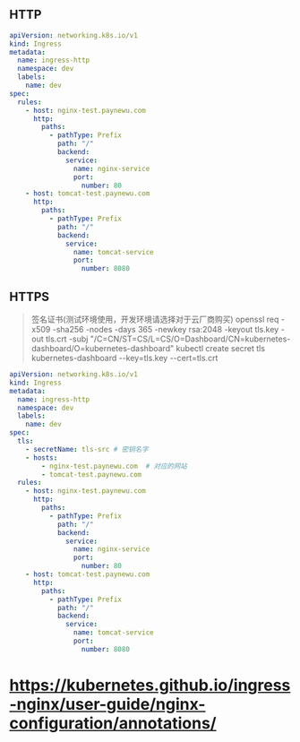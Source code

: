 ## HTTP

```yaml
apiVersion: networking.k8s.io/v1
kind: Ingress
metadata:
  name: ingress-http
  namespace: dev
  labels:
    name: dev
spec:
  rules:
    - host: nginx-test.paynewu.com
      http:
        paths:
          - pathType: Prefix
            path: "/"
            backend:
              service:
                name: nginx-service
                port:
                  number: 80
    - host: tomcat-test.paynewu.com
      http:
        paths:
          - pathType: Prefix
            path: "/"
            backend:
              service:
                name: tomcat-service
                port:
                  number: 8080
```

## HTTPS

> 签名证书(测试环境使用，开发环境请选择对于云厂商购买)
> openssl req -x509 -sha256 -nodes -days 365 -newkey rsa:2048 -keyout tls.key -out tls.crt -subj "/C=CN/ST=CS/L=CS/O=Dashboard/CN=kubernetes-dashboard/O=kubernetes-dashboard"
> kubectl create secret tls kubernetes-dashboard --key=tls.key --cert=tls.crt

```yaml
apiVersion: networking.k8s.io/v1
kind: Ingress
metadata:
  name: ingress-http
  namespace: dev
  labels:
    name: dev
spec:
  tls:
    - secretName: tls-src # 密钥名字
    - hosts:
        - nginx-test.paynewu.com  # 对应的网站
        - tomcat-test.paynewu.com
  rules:
    - host: nginx-test.paynewu.com
      http:
        paths:
          - pathType: Prefix
            path: "/"
            backend:
              service:
                name: nginx-service
                port:
                  number: 80
    - host: tomcat-test.paynewu.com
      http:
        paths:
          - pathType: Prefix
            path: "/"
            backend:
              service:
                name: tomcat-service
                port:
                  number: 8080

```

# https://kubernetes.github.io/ingress-nginx/user-guide/nginx-configuration/annotations/
